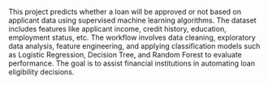 This project predicts whether a loan will be approved or not based on applicant data using supervised machine learning algorithms.
The dataset includes features like applicant income, credit history, education, employment status, etc.
The workflow involves data cleaning, exploratory data analysis, feature engineering, and applying classification models such as Logistic Regression, Decision Tree, and Random Forest to evaluate performance.
The goal is to assist financial institutions in automating loan eligibility decisions.

